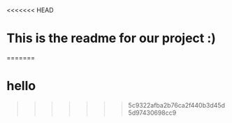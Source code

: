 <<<<<<< HEAD
# This is the readme for our project :)
=======
# hello
>>>>>>> 5c9322afba2b76ca2f440b3d45d5d97430698cc9
